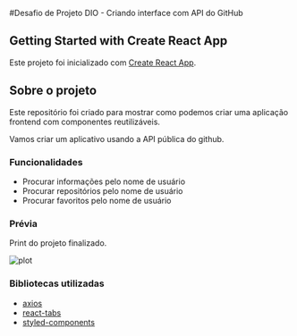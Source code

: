 #Desafio de Projeto DIO - Criando interface com API do GitHub

## Getting Started with Create React App

Este projeto foi inicializado com [Create React App](https://github.com/facebook/create-react-app).

## Sobre o projeto

Este repositório foi criado para mostrar como podemos criar uma aplicação frontend com componentes reutilizáveis.

Vamos criar um aplicativo usando a API pública do github.

### Funcionalidades

- Procurar informações pelo nome de usuário
- Procurar repositórios pelo nome de usuário
- Procurar favoritos pelo nome de usuário

### Prévia

Print do projeto finalizado.

![plot](./image/snapshot-1.png)

### Bibliotecas utilizadas

- [axios](https://www.npmjs.com/package/axios)
- [react-tabs](https://www.npmjs.com/package/react-tabs)
- [styled-components](https://styled-components.com/)
